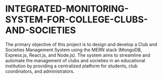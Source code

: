 # INTEGRATED-MONITORING-SYSTEM-FOR-COLLEGE-CLUBS-AND-SOCIETIES
The primary objective of this project is to design and develop a Club and Societies Management System using the MERN stack (MongoDB, Express.js, React.js, and Node.js). The system aims to streamline and automate the management of clubs and societies in an educational institution by providing a centralized platform for students, club coordinators, and administrators.
